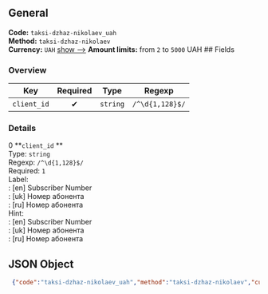 ## General 
**Code:** `taksi-dzhaz-nikolaev_uah`  
**Method:** `taksi-dzhaz-nikolaev`  
**Currency:** `UAH` [show -->]() 
**Amount limits:** from `2`  to `5000`  UAH ## Fields 
### Overview 
|Key|Required|Type|Regexp| 
|:---:|:---:|:---:|:---:| 
|`client_id` |✔ |`string` |`/^\d{1,128}$/` | 
 
### Details 
0 **`client_id` **  
Type: `string`  
Regexp: `/^\d{1,128}$/`  
Required: `1`  
Label:  
: [en] Subscriber Number  
: [uk] Номер абонента  
: [ru] Номер абонента  
Hint:  
: [en] Subscriber Number  
: [uk] Номер абонента  
: [ru] Номер абонента  
## JSON Object 
```json
 {"code":"taksi-dzhaz-nikolaev_uah","method":"taksi-dzhaz-nikolaev","currency":"UAH","fields":[{"key":"client_id","type":"string","label":{"en":"Subscriber Number","uk":"\u041d\u043e\u043c\u0435\u0440 \u0430\u0431\u043e\u043d\u0435\u043d\u0442\u0430","ru":"\u041d\u043e\u043c\u0435\u0440 \u0430\u0431\u043e\u043d\u0435\u043d\u0442\u0430"},"regexp":"\/^\\d{1,128}$\/","required":true,"position":1,"hint":{"en":"Subscriber Number","uk":"\u041d\u043e\u043c\u0435\u0440 \u0430\u0431\u043e\u043d\u0435\u043d\u0442\u0430","ru":"\u041d\u043e\u043c\u0435\u0440 \u0430\u0431\u043e\u043d\u0435\u043d\u0442\u0430"},"example":"999"}],"amount_min":2,"amount_max":5000}```  

